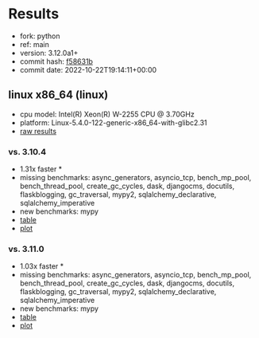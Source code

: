 # Results

- fork: python
- ref: main
- version: 3.12.0a1+
- commit hash: [f58631b](https://github.com/python/cpython/commit/f58631b)
- commit date: 2022-10-22T19:14:11+00:00

## linux x86_64 (linux)

- cpu model: Intel(R) Xeon(R) W-2255 CPU @ 3.70GHz
- platform: Linux-5.4.0-122-generic-x86_64-with-glibc2.31
- [raw results](bm-20221022-linux-x86_64-python-main-3.12.0a1%2B-f58631b.json)

### vs. 3.10.4

- 1.31x faster \*
- missing benchmarks: async_generators, asyncio_tcp, bench_mp_pool, bench_thread_pool, create_gc_cycles, dask, djangocms, docutils, flaskblogging, gc_traversal, mypy2, sqlalchemy_declarative, sqlalchemy_imperative
- new benchmarks: mypy
- [table](bm-20221022-linux-x86_64-python-main-3.12.0a1%2B-f58631b-vs-3.10.4.md)
- [plot](bm-20221022-linux-x86_64-python-main-3.12.0a1%2B-f58631b-vs-3.10.4.png)

### vs. 3.11.0

- 1.03x faster \*
- missing benchmarks: async_generators, asyncio_tcp, bench_mp_pool, bench_thread_pool, create_gc_cycles, dask, djangocms, docutils, flaskblogging, gc_traversal, mypy2, sqlalchemy_declarative, sqlalchemy_imperative
- new benchmarks: mypy
- [table](bm-20221022-linux-x86_64-python-main-3.12.0a1%2B-f58631b-vs-3.11.0.md)
- [plot](bm-20221022-linux-x86_64-python-main-3.12.0a1%2B-f58631b-vs-3.11.0.png)


